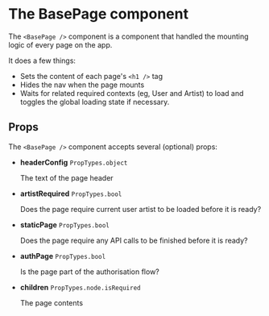 # The BasePage component

The `<BasePage />` component is a component that handled the mounting logic of every page on the app.

It does a few things: 

- Sets the content of each page's `<h1 />` tag
- Hides the nav when the page mounts
- Waits for related required contexts (eg, User and Artist) to load and toggles the global loading state if necessary.

## Props

The `<BasePage />` component accepts several (optional) props:

- **headerConfig** `PropTypes.object`

  The text of the page header

- **artistRequired** `PropTypes.bool`

  Does the page require current user artist to be loaded before it is ready?

- **staticPage** `PropTypes.bool`

  Does the page require any API calls to be finished before it is ready?

- **authPage** `PropTypes.bool`

  Is the page part of the authorisation flow?

- **children** `PropTypes.node.isRequired`

  The page contents
